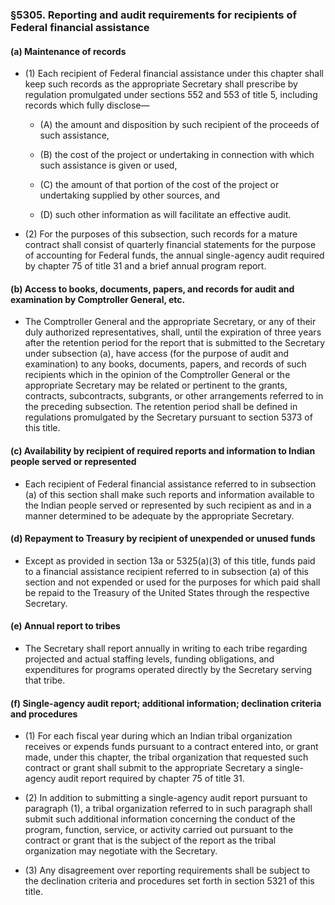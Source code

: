 ### §5305. Reporting and audit requirements for recipients of Federal financial assistance
#### (a) Maintenance of records
* (1) Each recipient of Federal financial assistance under this chapter shall keep such records as the appropriate Secretary shall prescribe by regulation promulgated under sections 552 and 553 of title 5, including records which fully disclose—

  * (A) the amount and disposition by such recipient of the proceeds of such assistance,

  * (B) the cost of the project or undertaking in connection with which such assistance is given or used,

  * (C) the amount of that portion of the cost of the project or undertaking supplied by other sources, and

  * (D) such other information as will facilitate an effective audit.


* (2) For the purposes of this subsection, such records for a mature contract shall consist of quarterly financial statements for the purpose of accounting for Federal funds, the annual single-agency audit required by chapter 75 of title 31 and a brief annual program report.

#### (b) Access to books, documents, papers, and records for audit and examination by Comptroller General, etc.
* The Comptroller General and the appropriate Secretary, or any of their duly authorized representatives, shall, until the expiration of three years after the retention period for the report that is submitted to the Secretary under subsection (a), have access (for the purpose of audit and examination) to any books, documents, papers, and records of such recipients which in the opinion of the Comptroller General or the appropriate Secretary may be related or pertinent to the grants, contracts, subcontracts, subgrants, or other arrangements referred to in the preceding subsection. The retention period shall be defined in regulations promulgated by the Secretary pursuant to section 5373 of this title.

#### (c) Availability by recipient of required reports and information to Indian people served or represented
* Each recipient of Federal financial assistance referred to in subsection (a) of this section shall make such reports and information available to the Indian people served or represented by such recipient as and in a manner determined to be adequate by the appropriate Secretary.

#### (d) Repayment to Treasury by recipient of unexpended or unused funds
* Except as provided in section 13a or 5325(a)(3) of this title, funds paid to a financial assistance recipient referred to in subsection (a) of this section and not expended or used for the purposes for which paid shall be repaid to the Treasury of the United States through the respective Secretary.

#### (e) Annual report to tribes
* The Secretary shall report annually in writing to each tribe regarding projected and actual staffing levels, funding obligations, and expenditures for programs operated directly by the Secretary serving that tribe.

#### (f) Single-agency audit report; additional information; declination criteria and procedures
* (1) For each fiscal year during which an Indian tribal organization receives or expends funds pursuant to a contract entered into, or grant made, under this chapter, the tribal organization that requested such contract or grant shall submit to the appropriate Secretary a single-agency audit report required by chapter 75 of title 31.

* (2) In addition to submitting a single-agency audit report pursuant to paragraph (1), a tribal organization referred to in such paragraph shall submit such additional information concerning the conduct of the program, function, service, or activity carried out pursuant to the contract or grant that is the subject of the report as the tribal organization may negotiate with the Secretary.

* (3) Any disagreement over reporting requirements shall be subject to the declination criteria and procedures set forth in section 5321 of this title.